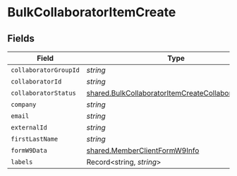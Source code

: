 # BulkCollaboratorItemCreate


## Fields

| Field                                                                                                                             | Type                                                                                                                              | Required                                                                                                                          | Description                                                                                                                       |
| --------------------------------------------------------------------------------------------------------------------------------- | --------------------------------------------------------------------------------------------------------------------------------- | --------------------------------------------------------------------------------------------------------------------------------- | --------------------------------------------------------------------------------------------------------------------------------- |
| `collaboratorGroupId`                                                                                                             | *string*                                                                                                                          | :heavy_minus_sign:                                                                                                                | N/A                                                                                                                               |
| `collaboratorId`                                                                                                                  | *string*                                                                                                                          | :heavy_minus_sign:                                                                                                                | N/A                                                                                                                               |
| `collaboratorStatus`                                                                                                              | [shared.BulkCollaboratorItemCreateCollaboratorStatus](../../../sdk/models/shared/bulkcollaboratoritemcreatecollaboratorstatus.md) | :heavy_minus_sign:                                                                                                                | N/A                                                                                                                               |
| `company`                                                                                                                         | *string*                                                                                                                          | :heavy_minus_sign:                                                                                                                | N/A                                                                                                                               |
| `email`                                                                                                                           | *string*                                                                                                                          | :heavy_minus_sign:                                                                                                                | N/A                                                                                                                               |
| `externalId`                                                                                                                      | *string*                                                                                                                          | :heavy_minus_sign:                                                                                                                | N/A                                                                                                                               |
| `firstLastName`                                                                                                                   | *string*                                                                                                                          | :heavy_minus_sign:                                                                                                                | N/A                                                                                                                               |
| `formW9Data`                                                                                                                      | [shared.MemberClientFormW9Info](../../../sdk/models/shared/memberclientformw9info.md)                                             | :heavy_minus_sign:                                                                                                                | N/A                                                                                                                               |
| `labels`                                                                                                                          | Record<string, *string*>                                                                                                          | :heavy_minus_sign:                                                                                                                | N/A                                                                                                                               |